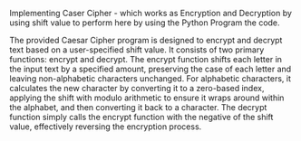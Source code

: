 Implementing Caser Cipher - which works as Encryption and Decryption by using shift value to perform here by using the Python Program the code.
  
The provided Caesar Cipher program is designed to encrypt and decrypt text based on a user-specified shift value. It consists of two primary functions: encrypt and decrypt. The encrypt function shifts each letter in the input text by a specified amount, preserving the case of each letter and leaving non-alphabetic characters unchanged. For alphabetic characters, it calculates the new character by converting it to a zero-based index, applying the shift with modulo arithmetic to ensure it wraps around within the alphabet, and then converting it back to a character. The decrypt function simply calls the encrypt function with the negative of the shift value, effectively reversing the encryption process.

